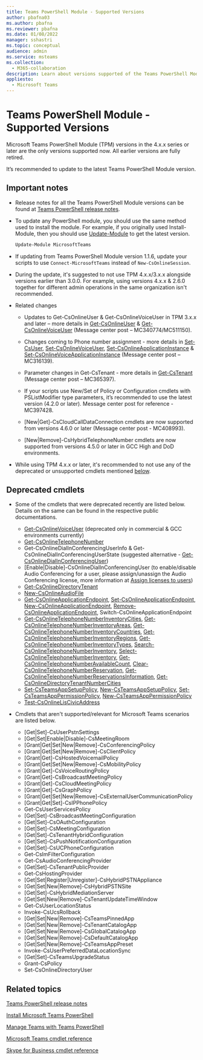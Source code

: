 ```yaml
---
title: Teams PowerShell Module - Supported Versions
author: pbafna03
ms.author: pbafna
ms.reviewer: pbafna
ms.date: 01/08/2022
manager: sshastri
ms.topic: conceptual
audience: admin
ms.service: msteams
ms.collection:
  - M365-collaboration
description: Learn about versions supported of the Teams PowerShell Module, used for administration of Microsoft Teams.
appliesto:
  - Microsoft Teams
---
```


# Teams PowerShell Module - Supported Versions

Microsoft Teams PowerShell Module (TPM) versions in the 4.x.x series or later are the only versions supported now. All earlier versions are fully retired. 

It’s recommended to update to the latest Teams PowerShell Module version.


## Important notes

- Release notes for all the Teams PowerShell Module versions can be found at [Teams PowerShell release notes](teams-powershell-release-notes.md).

- To update any PowerShell module, you should use the same method used to install the module. For example, if you originally used Install-Module, then you should use [Update-Module](/powershell/module/powershellget/update-module) to get the latest version.

  ```powershell
  Update-Module MicrosoftTeams
  ```

- If updating from Teams PowerShell Module version 1.1.6, update your scripts to use `Connect-MicrosoftTeams` instead of `New-CsOnlineSession`.

- During the update, it's suggested to not use TPM 4.x.x/3.x.x alongside versions earlier than 3.0.0. For example, using versions 4.x.x & 2.6.0 together for different admin operations in the same organization isn't recommended.

- Related changes
  - Updates to Get-CsOnlineUser & Get-CsOnlineVoiceUser in TPM 3.x.x and later – more details in [Get-CsOnlineUser](/powershell/module/skype/get-csonlineuser) & [Get-CsOnlineVoiceUser](/powershell/module/skype/get-csonlinevoiceuser) (Message center post – MC340774/MC511150).

  - Changes coming to Phone number assignment - more details in [Set-CsUser](/powershell/module/skype/set-csuser), [Set-CsOnlineVoiceUser](/powershell/module/skype/set-csonlinevoiceuser), [Set-CsOnlineApplicationInstance](/powershell/module/skype/set-csonlineapplicationinstance) & [Set-CsOnlineVoiceApplicationInstance](/powershell/module/skype/set-csonlinevoiceapplicationinstance) (Message center post – MC316139).

  - Parameter changes in Get-CsTenant - more details in [Get-CsTenant](/powershell/module/skype/get-cstenant) (Message center post – MC365397).
  
  - If your scripts use New/Set of Policy or Configuration cmdlets with PSListModifier type parameters, it’s recommended to use the latest version (4.2.0 or later). Message center post for reference - MC397428.

  - [New|Get]-CsCloudCallDataConnection cmdlets are now supported from versions 4.6.0 or later (Message center post - MC408993).
  
  - [New|Remove]-CsHybridTelephoneNumber cmdlets are now supported from versions 4.5.0 or later in GCC High and DoD environments.


- While using TPM 4.x.x or later, it's recommended to not use any of the deprecated or unsupported cmdlets mentioned [below](#deprecated-cmdlets).

## Deprecated cmdlets

- Some of the cmdlets that were deprecated recently are listed below. Details on the same can be found in the respective public documentations.
  - [Get-CsOnlineVoiceUser](/powershell/module/skype/get-csonlinevoiceuser) (deprecated only in commercial & GCC environments currently)
  - [Get-CsOnlineTelephoneNumber](/powershell/module/skype/get-csonlinetelephonenumber)
  - Get-CsOnlineDialInConferencingUserInfo & Get-CsOnlineDialInConferencingUserState (suggested alternative - [Get-CsOnlineDialInConferencingUser](/powershell/module/teams/get-csonlinedialinconferencinguser))
  - [Enable|Disable]-CsOnlineDialInConferencingUser (to enable/disable Audio Conferencing for a user, please assign/unassign the Audio Conferencing license, more information at [Assign licenses to users](/microsoft-365/admin/manage/assign-licenses-to-users))
  - [Get-CsOnlineDirectoryTenant](/powershell/module/skype/get-csonlinedirectorytenant)
  - [New-CsOnlineAudioFile](/powershell/module/skype/new-csonlineaudiofile)
  - [Get-CsOnlineApplicationEndpoint](/powershell/module/skype/get-csonlineapplicationendpoint), [Set-CsOnlineApplicationEndpoint](/powershell/module/skype/set-csonlineapplicationendpoint), [New-CsOnlineApplicationEndpoint](/powershell/module/skype/new-csonlineapplicationendpoint), [Remove-CsOnlineApplicationEndpoint](/powershell/module/skype/remove-csonlineapplicationendpoint), Switch-CsOnlineApplicationEndpoint
  - [Get-CsOnlineTelephoneNumberInventoryCities](/powershell/module/skype/get-csonlinetelephonenumberinventorycities), [Get-CsOnlineTelephoneNumberInventoryAreas](/powershell/module/skype/get-csonlinetelephonenumberinventoryareas), [Get-CsOnlineTelephoneNumberInventoryCountries](/powershell/module/skype/get-csonlinetelephonenumberinventorycountries), [Get-CsOnlineTelephoneNumberInventoryRegions](/powershell/module/skype/get-csonlinetelephonenumberinventoryregions), [Get-CsOnlineTelephoneNumberInventoryTypes](/powershell/module/skype/get-csonlinetelephonenumberinventorytypes), [Search-CsOnlineTelephoneNumberInventory](/powershell/module/skype/search-csonlinetelephonenumberinventory), [Select-CsOnlineTelephoneNumberInventory](/powershell/module/skype/select-csonlinetelephonenumberinventory), [Get-CsOnlineTelephoneNumberAvailableCount](/powershell/module/skype/get-csonlinetelephonenumberavailablecount), [Clear-CsOnlineTelephoneNumberReservation](/powershell/module/skype/clear-csonlinetelephonenumberreservation), [Get-CsOnlineTelephoneNumberReservationsInformation](/powershell/module/skype/get-csonlinetelephonenumberreservationsinformation), [Get-CsOnlineDirectoryTenantNumberCities](/powershell/module/skype/get-csonlinedirectorytenantnumbercities)
  - [Set-CsTeamsAppSetupPolicy](/powershell/module/skype/set-csteamsappsetuppolicy), [New-CsTeamsAppSetupPolicy](/powershell/module/skype/new-csteamsappsetuppolicy), [Set-CsTeamsAppPermissionPolicy](/powershell/module/skype/set-csteamsapppermissionpolicy), [New-CsTeamsAppPermissionPolicy](/powershell/module/skype/new-csteamsapppermissionpolicy)
  - [Test-CsOnlineLisCivicAddress](/powershell/module/skype/test-csonlineliscivicaddress)

- Cmdlets that aren't supported/relevant for Microsoft Teams scenarios are listed below.
  - [Get|Set]-CsUserPstnSettings
  - [Get|Set|Enable|Disable]-CsMeetingRoom
  - [Grant|Get|Set|New|Remove]-CsConferencingPolicy
  - [Grant|Get|Set|New|Remove]-CsClientPolicy
  - [Grant|Get]-CsHostedVoicemailPolicy
  - [Grant|Get|Set|New|Remove]-CsMobilityPolicy
  - [Grant|Get]-CsVoiceRoutingPolicy
  - [Grant|Get]-CsBroadcastMeetingPolicy
  - [Grant|Get]-CsCloudMeetingPolicy
  - [Grant|Get]-CsGraphPolicy
  - [Grant|Get|Set|New|Remove]-CsExternalUserCommunicationPolicy
  - [Grant|Get|Set]-CsIPPhonePolicy
  - Get-CsUserServicesPolicy
  - [Get|Set]-CsBroadcastMeetingConfiguration
  - [Get|Set]-CsOAuthConfiguration
  - [Get|Set]-CsMeetingConfiguration
  - [Get|Set]-CsTenantHybridConfiguration
  - [Get|Set]-CsPushNotificationConfiguration
  - [Get|Set]-CsUCPhoneConfiguration
  - Get-CsImFilterConfiguration
  - Get-CsAudioConferencingProvider
  - [Get|Set]-CsTenantPublicProvider
  - Get-CsHostingProvider
  - [Get|Set|Register|Unregister]-CsHybridPSTNAppliance
  - [Get|Set|New|Remove]-CsHybridPSTNSite
  - [Get|Set]-CsHybridMediationServer
  - [Get|Set|New|Remove]-CsTenantUpdateTimeWindow
  - Get-CsUserLocationStatus
  - Invoke-CsUcsRollback
  - [Get|Set|New|Remove]-CsTeamsPinnedApp
  - [Get|Set|New|Remove]-CsTenantCatalogApp
  - [Get|Set|New|Remove]-CsGlobalCatalogApp
  - [Get|Set|New|Remove]-CsDefaultCatalogApp
  - [Get|Set|New|Remove]-CsTeamsAppPreset
  - Invoke-CsUserPreferredDataLocationSync
  - [Get|Set]-CsTeamsUpgradeStatus
  - Grant-CsPolicy
  - Set-CsOnlineDirectoryUser

## Related topics

[Teams PowerShell release notes](teams-powershell-release-notes.md)

[Install Microsoft Teams PowerShell](teams-powershell-install.md)

[Manage Teams with Teams PowerShell](teams-powershell-managing-teams.md)

[Microsoft Teams cmdlet reference](/powershell/module/teams)

[Skype for Business cmdlet reference](/powershell/module/skype)
